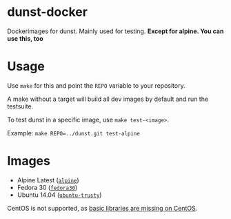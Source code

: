 # dunst-docker

Dockerimages for dunst. Mainly used for testing. **Except for alpine. You can use this, too**

# Usage

Use `make` for this and point the `REPO` variable to your repository.

A make without a target will build all dev images by default and run the testsuite.

To test dunst in a specific image, use `make test-<image>`.

Example: `make REPO=../dunst.git test-alpine`

# Images

- Alpine Latest ([`alpine`](./alpine))
- Fedora 30 ([`fedora30`](./fedora30))
- Ubuntu 14.04 ([`ubuntu-trusty`](./ubuntu-trusty))

CentOS is not supported, as [basic libraries are missing on CentOS](https://unix.stackexchange.com/questions/115304/dunst-notifier-on-centos).
